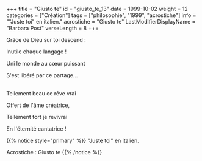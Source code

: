 +++
title = "Giusto te"
id = "giusto_te_13"
date = 1999-10-02
weight = 12
categories = ["Création"]
tags = ["philosophie", "1999", "acrostiche"]
info = "\"Juste toi\" en italien."
acrostiche = "Giusto te"
LastModifierDisplayName = "Barbara Post"
verseLength = 8
+++

Grâce de Dieu sur toi descend :

Inutile chaque langage !

Uni le monde au cœur puissant

S'est libéré par ce partage...

 \
Tellement beau ce rêve vrai

Offert de l'âme créatrice,

Tellement fort je revivrai

En l'éternité cantatrice !

{{% notice style="primary" %}}
\"Juste toi\" en italien.

Acrostiche : Giusto te
{{% /notice %}}
